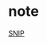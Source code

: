 # note

[SNIP](./paper%20review/18-cvpr%20SNIP%20An%20Analysis%20of%20Scale%20Invariance%20in%20Object%20Detection.md)

